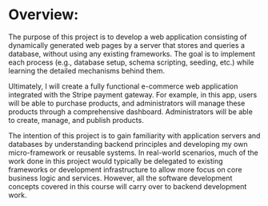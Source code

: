 # Overview:

The purpose of this project is to develop a web application consisting of dynamically generated web pages by a server that stores and queries a database, without using any existing frameworks. The goal is to implement each process (e.g., database setup, schema scripting, seeding, etc.) while learning the detailed mechanisms behind them.

Ultimately, I will create a fully functional e-commerce web application integrated with the Stripe payment gateway. For example, in this app, users will be able to purchase products, and administrators will manage these products through a comprehensive dashboard. Administrators will be able to create, manage, and publish products.

The intention of this project is to gain familiarity with application servers and databases by understanding backend principles and developing my own micro-framework or reusable systems. In real-world scenarios, much of the work done in this project would typically be delegated to existing frameworks or development infrastructure to allow more focus on core business logic and services. However, all the software development concepts covered in this course will carry over to backend development work. 
